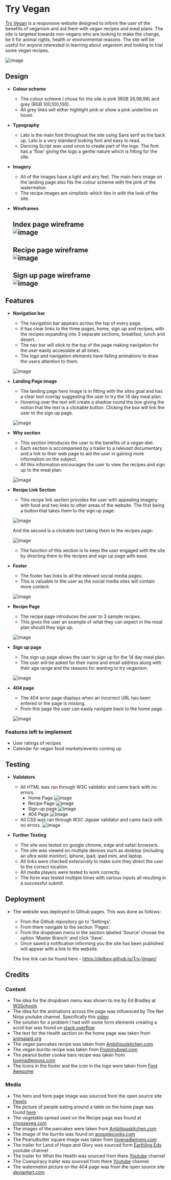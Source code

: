 # Try Vegan

[Try Vegan](https://delboy.github.io/Try-Vegan/) is a responsive website designed to inform the user of the benefits of veganism and aid them with vegan recipes and meal plans. The site is targeted towards non-vegans who are looking to make the change, be it for animal rights, health or environmental reasons. The site will be useful for anyone interested in learning about veganism and looking to trial some vegan recipes.

![image](assets/wireframes/responsive.png)

## Design

- __Colour scheme__
    - The colour scheme I chose for the site is pink (RGB 26,98,98) and grey (RGB 100,100,100).
    - All grey links will either highlight pink or show a pink underline on hover.  

- __Typography__
    - Lato is the main font throughout the site using Sans serif as the back up. Lato is a very standard looking font and easy to read.
    - Dancing Script was used once to create part of the logo. The font has a 'flow' giving the logo a gentle nature which is fitting for the site.

- __Imagery__
    - All of the images have a light and airy feel. The main hero image on the landing page also fits the colour scheme with the pink of the watermelon.
    - The recipe images are simplistic which ties in with the look of the site.

- __Wireframes__
    ## Index page wireframe <br> ![image](assets/wireframes/indexWF.png)

    ## Recipe page wireframe <br> ![image](assets/wireframes/recipesWF.png)

    ## Sign up page wireframe <br> ![image](assets/wireframes/signupWF.png)

## Features

- __Navigation bar__

    - The navigation bar appears across the top of every page. 
    - It has clear links to the three pages, home, sign up and recipes, with the recipes expanding into 3 separate sections, breakfast, lunch and desert.
    - The nav bar will stick to the top of the page making navigation for the user easily accessible at all times. 
    - The logo and navigation elements have falling animations to draw the users attention to them.

    ![image](assets/wireframes/navbar.png)

- __Landing Page image__

    - The landing page hero image is in fitting with the sites goal and has a clear text overlay suggesting the user to try the 14 day meal plan. 
    - Hovering over the text will create a shadow round the box giving the notion that the text is a clickable button. Clicking the box will link the user to the sign up page. 

     ![image](assets/wireframes/hero.png)
    

- __Why section__

    - This section introduces the user to the benefits of a vegan diet. 
    - Each section is accompanied by a trailer to a relevant documentary and a link to their web page to aid the user in gaining more information on the subject. 
    - All this information encourages the user to view the recipes and sign up to the meal plan.
    
    ![image](assets/wireframes/why.png)

- __Recipe Link Section__

    - This recipe link section provides the user with appealing imagery with food and two links to other areas of the website. The first being a button that takes them to the sign up page:

    ![image](assets/wireframes/signup-btn.png)

    And the second is a clickable text taking them to the recipes page:

    ![image](assets/wireframes/pancake-link.png)

    - The function of this section is to keep the user engaged with the site by directing them to the recipes and sign up page with ease.

- __Footer__
    - The footer has links to all the relevant social media pages. 
    - This is valuable to the user as the social media sites will contain more content.

    ![image](assets/wireframes/footer.png)

- __Recipe Page__

    - The recipe page introduces the user to 3 sample recipes.
    - This gives the user an example of what they can expect in the meal plan should they sign up.

    ![image](assets/wireframes/recipe.png)

- __Sign up page__
    - The sign up page allows the user to sign up for the 14 day meal plan. 
    - The user will be asked for their name and email address along with their age range and the reasons for wanting to try veganism. 
    
    ![image](assets/wireframes/form.png)

- __404 page__
    - The 404 error page displays when an incorrect URL has been entered or the page is missing.
    - From this page the user can easily navigate back to the home page.

    ![image](assets/wireframes/404.png)

### Features left to implement

- User ratings of recipes
- Calendar for vegan food markets/events coming up

## Testing

- __Validators__
    - All HTML was ran through W3C validator and came back with no errors.
        - Home Page
        ![image](assets/wireframes/indexvalid.png)
        - Recipe Page
        ![image](assets/wireframes/recipesvalid.png)
        - Sign-up page
        ![image](assets/wireframes/signupvalid.png)
        - 404 Page
        ![image](assets/wireframes/404valid.png)
    - All CSS was ran through W3C Jigsaw validator and came back with no errors.
    ![image](assets/wireframes/cssvalid.png)

- __Further Testing__
    - The site was tested on google chrome, edge and safari browsers.
    - The site was viewed on multiple devices such as desktop (including an ultra wide monitor), iphone, ipad, ipad mini, and laptop. 
    - All links were checked extensively to make sure they direct the user to the correct location.
    - All media players were tested to work correctly.
    - The form was tested multiple times with various inputs all resulting in a successful submit.

## Deployment

 - The website was deployed to Github pages. This was done as follows:
    - From the Github repository go to 'Settings'.
    - From there navigate to the section 'Pages'. 
    - From the dropdown menu in the section labeled 'Source' choose the option 'Master Branch' and click 'Save'.
    - Once saved a notification informing you the site has been published will appear with a link to the website.

    The live link can be found here - https://delboy.github.io/Try-Vegan/

## Credits

### __Content__

- The idea for the dropdown menu was shown to me by Ed Bradley at [W3Schools](https://www.w3schools.com/howto/howto_css_dropdown_navbar.asp)
- The idea for the animations across the page was influenced by The Net Ninja youtube channel. Specifically this [video](https://www.youtube.com/watch?v=PjR97QzOrJM&t=306s) 
- The solution for a problem I had with some form elements creating a scroll bar was found on [stack overflow](https://stackoverflow.com/questions/5219175/how-to-make-an-element-width-100-minus-padding)
- The text for the Health section on the home page was taken from [animalaid.org](https://www.animalaid.org.uk/)
- The vegan pancakes recipe was taken from [Ambitiouskitchen.com](https://www.ambitiouskitchen.com/fluffy-vegan-pancakes/)
- The vegan burrito recipe was taken from [Frommybowl.com](https://frommybowl.com/rice-bean-burritos/)
- The peanut butter cookie bars recipe was taken from [lovenadlemons.com](https://www.loveandlemons.com/peanut-butter-chocolate-chip-cookie-bars/)
- The Icons in the footer and the icon in the logo were taken from [Font Awesome](https://fontawesome.com/)

### __Media__

- The hero and form page image was sourced from the open source site [Pexels](https://www.pexels.com/.) 
- The picture of people eating around a table on the home page was found [here](https://www.connexionfrance.com/French-news/French-study-finds-social-meals-increase-Covid-contamination)
- The vegetable spread used on the Recipe page was found at [chooseveg.com](https://chooseveg.com/blog/what-you-need-to-know-about-the-vegan-food-pyramid/)
- The images of the pancakes were taken from  [Ambitiouskitchen.com](https://www.ambitiouskitchen.com/fluffy-vegan-pancakes/)
- The image of the burrito was found on [acouplecooks.com](https://www.acouplecooks.com/vegan-burrito/)
- The Peanutbutter square image was taken from [lovenadlemons.com](https://www.loveandlemons.com/)
- The trailer for Land of Hope and Glory was sourced form [Earthling Eds](https://www.youtube.com/channel/UCVRrGAcUc7cblUzOhI1KfFg) youtube channel 
- The trailer for What the Health was sourced from there [Youtube](https://www.youtube.com/channel/UCDVUqyG8R9Z0diJRU-YO3KA) channel
- The Cowspiracy trailer was sourced from there [Youtube](https://www.youtube.com/channel/UCamf6YZ_Xo9vbcynZJwvdMA) channel
- The watermelon picture on the 404 page was from the open source site [deviantart.com](https://www.deviantart.com/renbunny/art/Sad-Watermelon-554531253)




